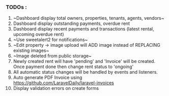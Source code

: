 ### TODOs :
1. ~Dashboard display total owners, properties, tenants, agents, vendors~
2. Dashboard display outstanding payments, overdue rent
3. Dashboard display recent payments and transactions (latest rental, upcoming overdue rent)
4. ~Use sweetalert2 for notifications~
5. ~Edit property -> image upload will ADD image instead of REPLACING existing images~
6. ~Image deleted from public storage~
7. Newly created rent will have 'pending' and 'Invoice' will be created. Once payment done then change rent status to 'ongoing'
8. All automatic status changes will be handled by events and listeners.
9. Auto generate PDF Invoice using https://github.com/LaravelDaily/laravel-invoices
10. Display validation errors on create forms
